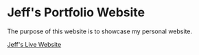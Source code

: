 # Jeff's Portfolio Website

The purpose of this website is to showcase my personal website.

[Jeff's Live Website](https://jstein0914.github.io/)